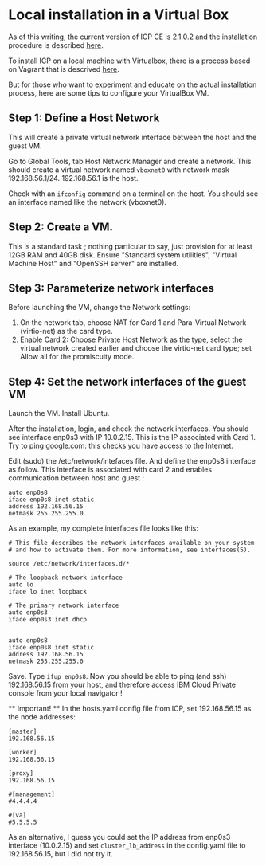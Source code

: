 # Local installation in a Virtual Box
As of this writing, the current version of ICP CE is 2.1.0.2 and the installation procedure is described [here](https://www.ibm.com/support/knowledgecenter/SSBS6K_2.1.0.2/installing/install_containers_CE.html).

To install ICP on a local machine with Virtualbox, there is a process based on Vagrant that is descrived [here](https://github.com/IBM/deploy-ibm-cloud-private/blob/master/docs/deploy-vagrant.md).

But for those who want to experiment and educate on the actual installation process, here are some tips to configure your VirtualBox VM.

## Step 1: Define a Host Network
This will create a private virtual network interface between the host and the guest VM.

Go to Global Tools, tab Host Network Manager and create a network. This should create a virtual network named `vboxnet0` with network mask 192.168.56.1/24. 192.168.56.1 is the host.

Check with an `ifconfig` command on a terminal on the host. You should see an interface named like the network (vboxnet0).

## Step 2: Create a VM.
This is a standard task ; nothing particular to say, just provision for at least 12GB RAM and 40GB disk. Ensure "Standard system utilities", "Virtual Machine Host" and "OpenSSH server" are installed.

## Step 3: Parameterize network interfaces
Before launching the VM, change the Network settings:
1. On the network tab, choose NAT for Card 1 and Para-Virtual Network (virtio-net) as the card type.
2. Enable Card 2: Choose Private Host Network as the type, select the virtual network created earlier and choose the virtio-net card type; set Allow all for the promiscuity mode.

## Step 4: Set the network interfaces of the guest VM
Launch the VM. Install Ubuntu.

After the installation, login, and check the network interfaces. You should see interface enp0s3 with IP 10.0.2.15. This is the IP associated with Card 1. Try to ping google.com: this checks you have access to the Internet.

Edit (sudo) the /etc/network/intefaces file. And define the enp0s8 interface as follow. This interface is associated with card 2 and enables communication between host and guest :
```
auto enp0s8
iface enp0s8 inet static
address 192.168.56.15
netmask 255.255.255.0
```

As an example, my complete interfaces file looks like this:
```
# This file describes the network interfaces available on your system
# and how to activate them. For more information, see interfaces(5).

source /etc/network/interfaces.d/*

# The loopback network interface
auto lo
iface lo inet loopback

# The primary network interface
auto enp0s3
iface enp0s3 inet dhcp


auto enp0s8
iface enp0s8 inet static
address 192.168.56.15
netmask 255.255.255.0
```

Save. Type `ifup enp0s8`. Now you should be able to ping (and ssh) 192.168.56.15 from your host, and therefore access IBM Cloud Private console from your local navigator !

** Important! **
In the hosts.yaml config file from ICP, set 192.168.56.15 as the node addresses:
```
[master]
192.168.56.15

[worker]
192.168.56.15

[proxy]
192.168.56.15

#[management]
#4.4.4.4

#[va]
#5.5.5.5
```

As an alternative, I guess you could set the IP address from enp0s3 interface (10.0.2.15) and set `cluster_lb_address` in the config.yaml file to 192.168.56.15, but I did not try it.

